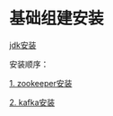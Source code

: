 # 基础组建安装

[jdk安装](./software.md)

安装顺序：

[1. zookeeper安装](./v1.1.0/zookeeper.md)

[2. kafka安装](./v1.1.0/kafka.md)
